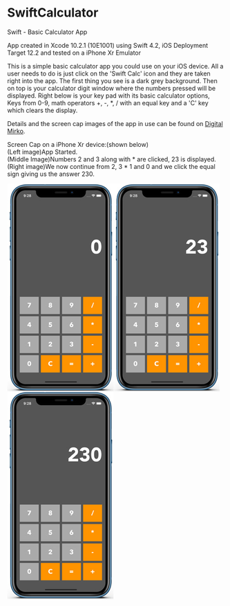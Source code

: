 # SwiftCalculator
Swift - Basic Calculator App

App created in Xcode 10.2.1 (10E1001) using Swift 4.2, iOS Deployment Target 12.2 and tested on a iPhone Xr Emulator

This is a simple basic calculator app you could use on your iOS device. All a user needs to do is just click on the 
'Swift Calc' icon and they are taken right into the app. The first thing you see is a dark grey background. Then on top
is your calculator digit window where the numbers pressed will be displayed. Right below is your key pad with its basic
calculator options, Keys from 0-9, math operators +, -, *, / with an equal key and a 'C' key which clears the display.

Details and the screen cap images of the app in use can be found on <a href="http://digitalmirko.com/iOSApps.html">Digital Mirko</a>.

Screen Cap on a iPhone Xr device:(shown below)</br>
(Left image)App Started.<br>
(Middle Image)Numbers 2 and 3 along with * are clicked, 23 is displayed.<br>
(Right image)We now continue from 2, 3 * 1 and 0 and we click the equal sign giving us the answer 230.<br>
  <p>
  <img align="left" src="https://github.com/digitalMirko/SwiftCalculator/blob/master/GitHub-iPhoneSwiftCalcApp01.jpg?raw=true" width="246"/>
  <img align="left" src="https://github.com/digitalMirko/SwiftCalculator/blob/master/GitHub-iPhoneSwiftCalcApp02.jpg?raw=true" width="246"/>
  <img align="left" src="https://github.com/digitalMirko/SwiftCalculator/blob/master/GitHub-iPhoneSwiftCalcApp03.jpg?raw=true" width="246"/>  
  </p>
